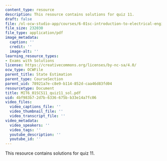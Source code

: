 ```yaml
---
content_type: resource
description: This resource contains solutions for quiz 11.
draft: false
file: /ol-ocw-studio-app/courses/6-01sc-introduction-to-electrical-engineering-and-computer-science-i-spring-2011/4bf983b72d7b6336675bb33e14a7fc06_MIT6_01SCS11_quiz11_sol.pdf
file_size: 232030
file_type: application/pdf
image_metadata:
  caption: ''
  credit: ''
  image-alt: ''
learning_resource_types:
- Exams with Solutions
license: https://creativecommons.org/licenses/by-nc-sa/4.0/
ocw_type: OCWFile
parent_title: State Estimation
parent_type: CourseSection
parent_uid: 78921a7e-c8e9-b114-852d-caa46d83fd04
resourcetype: Document
title: MIT6_01SCS11_quiz11_sol.pdf
uid: 4bf983b7-2d7b-6336-675b-b33e14a7fc06
video_files:
  video_captions_file: ''
  video_thumbnail_file: ''
  video_transcript_file: ''
video_metadata:
  video_speakers: ''
  video_tags: ''
  youtube_description: ''
  youtube_id: ''
---
```

This resource contains solutions for quiz 11.